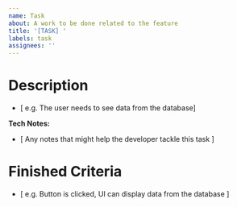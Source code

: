 ```yaml
---
name: Task
about: A work to be done related to the feature
title: '[TASK] '
labels: task
assignees: ''
---
```


# Description

-   [ e.g. The user needs to see data from the database]

**Tech Notes:**

-   [ Any notes that might help the developer tackle this task ]

# Finished Criteria

-   [ e.g. Button is clicked, UI can display data from the database ]
